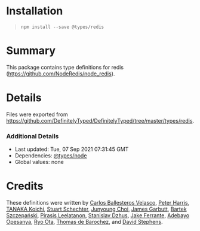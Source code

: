 # Installation
> `npm install --save @types/redis`

# Summary
This package contains type definitions for redis (https://github.com/NodeRedis/node_redis).

# Details
Files were exported from https://github.com/DefinitelyTyped/DefinitelyTyped/tree/master/types/redis.

### Additional Details
 * Last updated: Tue, 07 Sep 2021 07:31:45 GMT
 * Dependencies: [@types/node](https://npmjs.com/package/@types/node)
 * Global values: none

# Credits
These definitions were written by [Carlos Ballesteros Velasco](https://github.com/soywiz), [Peter Harris](https://github.com/CodeAnimal), [TANAKA Koichi](https://github.com/MugeSo), [Stuart Schechter](https://github.com/UppaJung), [Junyoung Choi](https://github.com/Rokt33r), [James Garbutt](https://github.com/43081j), [Bartek Szczepański](https://github.com/barnski), [Pirasis Leelatanon](https://github.com/1pete), [Stanislav Dzhus](https://github.com/blablapolicja), [Jake Ferrante](https://github.com/ferrantejake), [Adebayo Opesanya](https://github.com/OpesanyaAdebayo), [Ryo Ota](https://github.com/nwtgck), [Thomas de Barochez](https://github.com/tdebarochez), and [David Stephens](https://github.com/dwrss).
